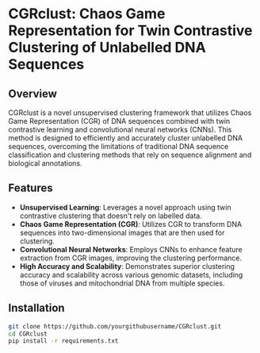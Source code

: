 # CGRclust: Chaos Game Representation for Twin Contrastive  Clustering of Unlabelled DNA Sequences

## Overview
CGRclust is a novel unsupervised clustering framework that utilizes Chaos Game Representation (CGR) of DNA sequences combined with twin contrastive learning and convolutional neural networks (CNNs). This method is designed to efficiently and accurately cluster unlabelled DNA sequences, overcoming the limitations of traditional DNA sequence classification and clustering methods that rely on sequence alignment and biological annotations.

## Features
- **Unsupervised Learning**: Leverages a novel approach using twin contrastive clustering that doesn't rely on labelled data.
- **Chaos Game Representation (CGR)**: Utilizes CGR to transform DNA sequences into two-dimensional images that are then used for clustering.
- **Convolutional Neural Networks**: Employs CNNs to enhance feature extraction from CGR images, improving the clustering performance.
- **High Accuracy and Scalability**: Demonstrates superior clustering accuracy and scalability across various genomic datasets, including those of viruses and mitochondrial DNA from multiple species.

## Installation

```bash
git clone https://github.com/yourgithubusername/CGRclust.git
cd CGRclust
pip install -r requirements.txt
